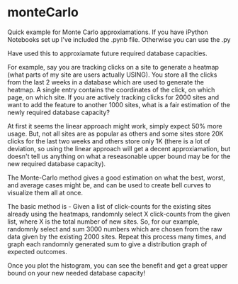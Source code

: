 monteCarlo
==========

Quick example for Monte Carlo approxiamations. If you have iPython Notebooks set up I've included the .pynb file.  Otherwise you can use the .py


Have used this to approxiamate future required database capacities.  

For example, say you are tracking clicks on a site to generate a heatmap (what parts of my site are users actually USING).  You store all the clicks from the last 2 weeks in a database which are used to generate the heatmap.  A single entry contains the coordinates of the click, on which page, on which site.  If you are actively tracking clicks for 2000 sites and want to add the feature to another 1000 sites, what is a fair estimation of the newly required database capacity?

At first it seems the linear approach might work, simply expect 50% more usage.  But, not all sites are as popular as others and some sites store 20K clicks for the last two weeks and others store only 1K (there is a lot of deviation, so using the linear approach will get a decent approxiamation, but doesn't tell us anything on what a reseasonable upper bound may be for the new required database capacity). 

The Monte-Carlo method gives a good estimation on what the best, worst, and average cases might be, and can be used to create bell curves to visualize them all at once.

The basic method is - Given a list of click-counts for the existing sites already using the heatmaps, randomnly select X click-counts from the given list, where X is the total number of new sites.  So, for our example, randomnly select and sum 3000 numbers which are chosen from the raw data given by the existing 2000 sites.  Repeat this process many times, and graph each randomnly generated sum to give a distribution graph of expected outcomes.

Once you plot the histogram, you can see the benefit and get a great upper bound on your new needed database capacity!